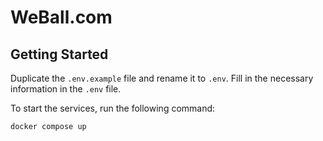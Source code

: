 # WeBall.com 


## Getting Started
Duplicate the `.env.example` file and rename it to `.env`. Fill in the necessary information in the `.env` file.

To start the services, run the following command:
````
docker compose up
````